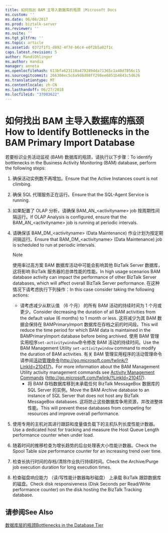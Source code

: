 ```yaml
---
title: 如何找出 BAM 主导入数据库的瓶颈 |Microsoft Docs
ms.custom: ''
ms.date: 06/08/2017
ms.prod: biztalk-server
ms.reviewer: ''
ms.suite: ''
ms.tgt_pltfrm: ''
ms.topic: article
ms.assetid: 0372f1f1-d892-4f7d-b6c4-e0f2b5a02f1c
caps.latest.revision: 5
author: MandiOhlinger
ms.author: mandia
manager: anneta
ms.openlocfilehash: 613bfa623110a4792894da71365c1a40d7856c15
ms.sourcegitcommit: 266308ec5c6a9d8d80ff298ee6051b4843c5d626
ms.translationtype: MT
ms.contentlocale: zh-CN
ms.lasthandoff: 06/27/2018
ms.locfileid: "37003622"
---
```

# <a name="how-to-identify-bottlenecks-in-the-bam-primary-import-database"></a><span data-ttu-id="ab500-102">如何找出 BAM 主导入数据库的瓶颈</span><span class="sxs-lookup"><span data-stu-id="ab500-102">How to Identify Bottlenecks in the BAM Primary Import Database</span></span>
<span data-ttu-id="ab500-103">若要标识业务活动监视 (BAM) 数据库的瓶颈，请执行以下步骤：</span><span class="sxs-lookup"><span data-stu-id="ab500-103">To identify bottlenecks in the Business Activity Monitoring (BAM) database, perform the following steps:</span></span>  
  
1. <span data-ttu-id="ab500-104">确保活动实例数不再增加。</span><span class="sxs-lookup"><span data-stu-id="ab500-104">Ensure that the Active Instances count is not climbing.</span></span>  
  
2. <span data-ttu-id="ab500-105">确保 SQL 代理服务正在运行。</span><span class="sxs-lookup"><span data-stu-id="ab500-105">Ensure that the SQL-Agent Service is running.</span></span>  
  
3. <span data-ttu-id="ab500-106">如果配置了 OLAP 分析，请确保 BAM_AN_\<activityname\> job 按周期性间隔运行。</span><span class="sxs-lookup"><span data-stu-id="ab500-106">If OLAP Analysis is configured, ensure that the BAM_AN_\<activityname\> job is running at periodic intervals.</span></span>  
  
4. <span data-ttu-id="ab500-107">请确保该 BAM_DM_\<activityname\> (Data Maintenance) 作业计划为按定期间隔运行。</span><span class="sxs-lookup"><span data-stu-id="ab500-107">Ensure that BAM_DM_\<activityname\> (Data Maintenance) job is scheduled to run at periodic intervals.</span></span>  
  
   > [!NOTE]
   >  <span data-ttu-id="ab500-108">使用率过高方案 BAM 数据库活动中可能会影响其他 BizTalk Server 数据库，这将影响 BizTalk 服务器的总体性能的性能。</span><span class="sxs-lookup"><span data-stu-id="ab500-108">In high usage scenarios BAM database activity can impact the performance of other BizTalk Server databases, which will affect overall BizTalk Server performance.</span></span> <span data-ttu-id="ab500-109">在这种情况下请考虑执行下列操作：</span><span class="sxs-lookup"><span data-stu-id="ab500-109">In this case consider taking the following actions:</span></span>  
   > 
   > - <span data-ttu-id="ab500-110">请考虑减少从默认值 （6 个月） 的所有 BAM 活动的持续时间为 1 个月或更少。</span><span class="sxs-lookup"><span data-stu-id="ab500-110">Consider decreasing the duration of all BAM activities from the default value (6 months) to 1 month or less.</span></span> <span data-ttu-id="ab500-111">这将减少为其 BAM 数据会保持在 BAMPrimaryImport 数据库在存档之前的时间段。</span><span class="sxs-lookup"><span data-stu-id="ab500-111">This will reduce the time period for which BAM data is maintained in the BAMPrimaryImport database before being archived.</span></span> <span data-ttu-id="ab500-112">使用 BAM 管理实用程序`set-activitywindow`命令修改 BAM 活动的持续时间。</span><span class="sxs-lookup"><span data-stu-id="ab500-112">Use the BAM Management Utility `set-activitywindow` command to modify the duration of BAM activities.</span></span> <span data-ttu-id="ab500-113">有关 BAM 管理实用程序的活动管理命令请参阅[活动管理命令](http://go.microsoft.com/fwlink/?LinkId=210417)(http://go.microsoft.com/fwlink/?LinkId=210417)。</span><span class="sxs-lookup"><span data-stu-id="ab500-113">For more information about the BAM Management Utility activity management commands see [Activity Management Commands](http://go.microsoft.com/fwlink/?LinkId=210417) (http://go.microsoft.com/fwlink/?LinkId=210417).</span></span>  
   >   -   <span data-ttu-id="ab500-114">将 BAM 存档数据库移到未承载任何 BizTalk MessageBox 数据库的 SQL Server 的实例。</span><span class="sxs-lookup"><span data-stu-id="ab500-114">Move the BAM Archive database to an instance of SQL Server that does not host any BizTalk MessageBox databases.</span></span> <span data-ttu-id="ab500-115">这将防止这些数据库争用资源，并改进整体性能。</span><span class="sxs-lookup"><span data-stu-id="ab500-115">This will prevent these databases from competing for resources and improve overall performance.</span></span>  
  
5. <span data-ttu-id="ab500-116">使用专用的主机对其进行跟踪和度量值负载下的主机队列长度性能计数器。</span><span class="sxs-lookup"><span data-stu-id="ab500-116">Use a dedicated host for tracking and measure the Host Queue Length performance counter when under load.</span></span>  
  
6. <span data-ttu-id="ab500-117">随着时间的推移检查为增长趋势的后台处理表大小性能计数器。</span><span class="sxs-lookup"><span data-stu-id="ab500-117">Check the Spool Table size performance counter for an increasing trend over time.</span></span>  
  
7. <span data-ttu-id="ab500-118">检查长执行时间的存档/清除作业执行持续时间。</span><span class="sxs-lookup"><span data-stu-id="ab500-118">Check the Archive/Purge job execution duration for long execution times.</span></span>  
  
8. <span data-ttu-id="ab500-119">检查磁盘响应能力 （读/写性能计数器每秒磁盘） 上承载 BizTalk 跟踪数据库的磁盘。</span><span class="sxs-lookup"><span data-stu-id="ab500-119">Check disk responsiveness (Disk Seconds per Read/Write performance counter) on the disk hosting the BizTalk Tracking database.</span></span>  
  
## <a name="see-also"></a><span data-ttu-id="ab500-120">请参阅</span><span class="sxs-lookup"><span data-stu-id="ab500-120">See Also</span></span>  
 [<span data-ttu-id="ab500-121">数据库层的瓶颈</span><span class="sxs-lookup"><span data-stu-id="ab500-121">Bottlenecks in the Database Tier</span></span>](../technical-guides/bottlenecks-in-the-database-tier.md)